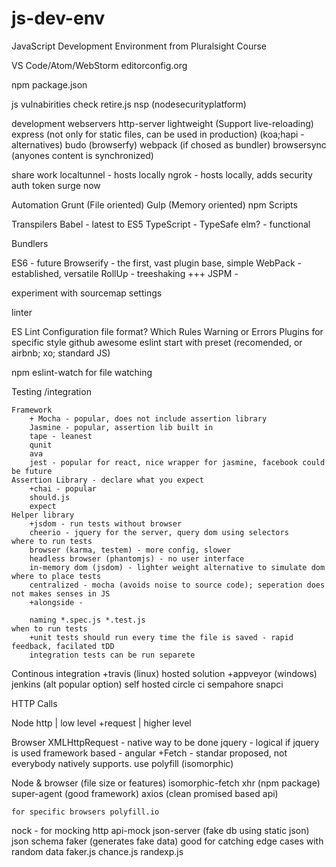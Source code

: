 # js-dev-env
JavaScript Development Environment from Pluralsight Course

VS Code/Atom/WebStorm
editorconfig.org

npm
package.json

js vulnabirities check
retire.js
nsp (nodesecurityplatform)

development webservers
http-server
lightweight (Support live-reloading)
express (not only for static files, can be used in production) (koa;hapi - alternatives)
budo (browserfy)
webpack (if chosed as bundler)
browsersync (anyones content is synchronized)

share work
localtunnel - hosts locally 
ngrok - hosts locally, adds security auth token
surge
now

Automation
Grunt (File oriented)
Gulp (Memory oriented)
npm Scripts

Transpilers
Babel - latest to ES5
TypeScript - TypeSafe
elm? - functional

Bundlers

ES6 - future
Browserify - the first, vast plugin base, simple
WebPack - established, versatile
RollUp - treeshaking +++
JSPM - 

experiment with sourcemap settings

linter

ES Lint
	Configuration file format?
	Which Rules
	Warning or Errors
	Plugins for specific style github awesome eslint
	start with preset (recomended, or airbnb; xo; standard JS)

npm eslint-watch for file watching

Testing /integration

	Framework
		+ Mocha - popular, does not include assertion library
		Jasmine - popular, assertion lib built in
		tape - leanest
		qunit
		ava
		jest - popular for react, nice wrapper for jasmine, facebook could be future
	Assertion Library - declare what you expect
		+chai - popular
		should.js
		expect
	Helper library 
		+jsdom - run tests without browser
		cheerio - jquery for the server, query dom using selectors
	where to run tests
		browser (karma, testem) - more config, slower
		headless browser (phantomjs) - no user interface
		in-memory dom (jsdom) - lighter weight alternative to simulate dom
	where to place tests
		centralized - mocha (avoids noise to source code); seperation does not makes senses in JS
		+alongside - 

		naming *.spec.js *.test.js
	when to run tests
		+unit tests should run every time the file is saved - rapid feedback, facilated tDD
		integration tests can be run separete

Continous integration
	+travis (linux) hosted solution
	+appveyor (windows)
	jenkins (alt popular option) self hosted
	circle ci
	sempahore
	snapci

HTTP Calls

  Node
    http | low level
    +request | higher level
  
  Browser
    XMLHttpRequest - native way to be done
    jquery - logical if jquery is used
    framework based - angular
    +Fetch - standar proposed, not everybody natively supports. use polyfill (isomorphic)

  Node & browser (file size or features)
    isomorphic-fetch
    xhr (npm package)
    super-agent (good framework)
    axios (clean promised based api)

    for specific browsers polyfill.io

  nock - for mocking http
  api-mock
  json-server (fake db using static json)
  json schema faker (generates fake data) good for catching edge cases with random data
  faker.js
  chance.js
  randexp.js
  

